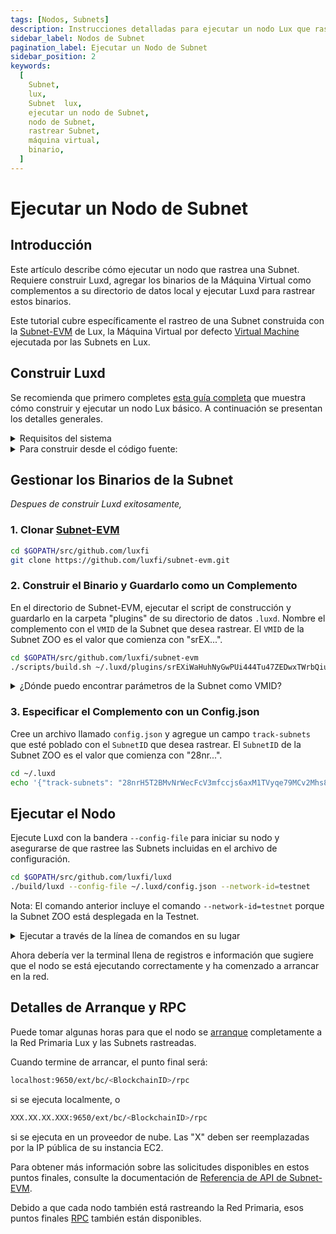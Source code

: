 ```yaml
---
tags: [Nodos, Subnets]
description: Instrucciones detalladas para ejecutar un nodo Lux que rastrea una Subnet.
sidebar_label: Nodos de Subnet
pagination_label: Ejecutar un Nodo de Subnet
sidebar_position: 2
keywords:
  [
    Subnet,
    lux,
    Subnet  lux,
    ejecutar un nodo de Subnet,
    nodo de Subnet,
    rastrear Subnet,
    máquina virtual,
    binario,
  ]
---
```


# Ejecutar un Nodo de Subnet

## Introducción

Este artículo describe cómo ejecutar un nodo que rastrea una Subnet. Requiere construir Luxd, agregar
los binarios de la Máquina Virtual como complementos a su directorio de datos local y ejecutar Luxd para rastrear estos
binarios.

Este tutorial cubre específicamente el rastreo de una Subnet construida con la
[Subnet-EVM](https://github.com/luxfi/subnet-evm) de Lux, la Máquina Virtual
por defecto [Virtual Machine](/learn/lux/virtual-machines.md)
ejecutada por las Subnets en Lux.

## Construir Luxd

Se recomienda que primero completes [esta guía completa](/nodes/run/node-manually.md)
que muestra cómo construir y ejecutar un nodo Lux básico. A continuación se presentan los detalles generales.

<details>

<summary>Requisitos del sistema</summary>
<p>

- CPU: Equivalente a 8 vCPU de AWS
- RAM: 16 GiB
- Almacenamiento: 1 TiB SSD
- SO: Ubuntu 20.04 o MacOS >= 12

Tenga en cuenta que a medida que aumenta el uso de la red, los requisitos de hardware pueden
cambiar.

</p>
</details>

<details>

<summary>Para construir desde el código fuente:</summary>
<p>

1. Instalar [gcc](https://gcc.gnu.org/)
2. Instalar [go](https://go.dev/)

3. Configurar la variable [$GOPATH](https://github.com/golang/go/wiki/SettingGOPATH)

4. Crear un directorio en su `$GOPATH`

```bash
mkdir -p $GOPATH/src/github.com/luxfi
```

<!-- markdownlint-disable MD029 -->

5. Clonar Luxd

En el `$GOPATH`, clonar [Luxd](https://github.com/luxfi/luxd),
el motor de consenso e implementación de nodo que es el núcleo de la
Red Lux.

```bash
cd $GOPATH/src/github.com/luxfi
git clone https://github.com/luxfi/luxd.git
```

6. Ejecutar el script de construcción

Desde el directorio `luxd`, ejecutar el script de construcción

```bash
cd $GOPATH/src/github.com/luxfi/luxd
./scripts/build.sh
```

</p>
</details>

## Gestionar los Binarios de la Subnet

_Despues de construir Luxd exitosamente,_

### 1. Clonar [Subnet-EVM](https://github.com/luxfi/subnet-evm)

```bash
cd $GOPATH/src/github.com/luxfi
git clone https://github.com/luxfi/subnet-evm.git
```

### 2. Construir el Binario y Guardarlo como un Complemento

En el directorio de Subnet-EVM, ejecutar el script de construcción y guardarlo en la carpeta "plugins" de su
directorio de datos `.luxd`. Nombre el complemento con el `VMID` de la Subnet que desea rastrear.
El `VMID` de la Subnet ZOO es el valor que comienza con "srEX...".

```bash
cd $GOPATH/src/github.com/luxfi/subnet-evm
./scripts/build.sh ~/.luxd/plugins/srEXiWaHuhNyGwPUi444Tu47ZEDwxTWrbQiuD7FmgSAQ6X7Dy
```

<details>

<summary>¿Dónde puedo encontrar parámetros de la Subnet como VMID?</summary>
<p>
El VMID, ID de Subnet, ChainID y todos los demás parámetros se pueden encontrar en la sección "Chain Info"
del Subnet Explorer.

- [Mainnet Lux](https://subnets.lux.network/c-chain)
- [Testnet](https://subnets-test.lux.network/wagmi)

</p>
</details>

### 3. Especificar el Complemento con un Config.json

Cree un archivo llamado `config.json` y agregue un campo `track-subnets` que esté poblado con el
`SubnetID` que desea rastrear. El `SubnetID` de la Subnet ZOO es el valor que comienza con
"28nr...".

```bash
cd ~/.luxd
echo '{"track-subnets": "28nrH5T2BMvNrWecFcV3mfccjs6axM1TVyqe79MCv2Mhs8kxiY"}' > config.json
```

<!-- markdownlint-enable MD029 -->

## Ejecutar el Nodo

Ejecute Luxd con la bandera `--config-file` para iniciar su nodo y asegurarse de que rastree las Subnets
incluidas en el archivo de configuración.

```bash
cd $GOPATH/src/github.com/luxfi/luxd
./build/luxd --config-file ~/.luxd/config.json --network-id=testnet
```

Nota: El comando anterior incluye el comando `--network-id=testnet` porque la Subnet ZOO está desplegada
en la Testnet.

<details>

<summary>Ejecutar a través de la línea de comandos en su lugar</summary>
<p>

Si prefiere rastrear Subnets usando una bandera de línea de comandos, en su lugar puede usar la bandera `--track-subnets`.

Por ejemplo:

```bash
./build/luxd --track-subnets 28nrH5T2BMvNrWecFcV3mfccjs6axM1TVyqe79MCv2Mhs8kxiY --network-id=testnet
```

</p>
</details>

Ahora debería ver la terminal llena de registros e información que sugiere que el nodo se está ejecutando correctamente
y ha comenzado a arrancar en la red.

## Detalles de Arranque y RPC

Puede tomar algunas horas para que el nodo se [arranque](/nodes/run/node-manually.md#bootstrapping)
completamente a la Red Primaria Lux y las Subnets rastreadas.

Cuando termine de arrancar, el punto final será:

```bash
localhost:9650/ext/bc/<BlockchainID>/rpc
```

si se ejecuta localmente, o

```bash
XXX.XX.XX.XXX:9650/ext/bc/<BlockchainID>/rpc
```

si se ejecuta en un proveedor de nube. Las "X" deben ser reemplazadas por la
IP pública de su instancia EC2.

Para obtener más información sobre las solicitudes disponibles en estos puntos finales, consulte la
documentación de [Referencia de API de Subnet-EVM](/reference/subnet-evm/api.md).

Debido a que cada nodo también está rastreando la Red Primaria, esos
puntos finales [RPC](nodes/run/node-manually.md#rpc) también están disponibles.

